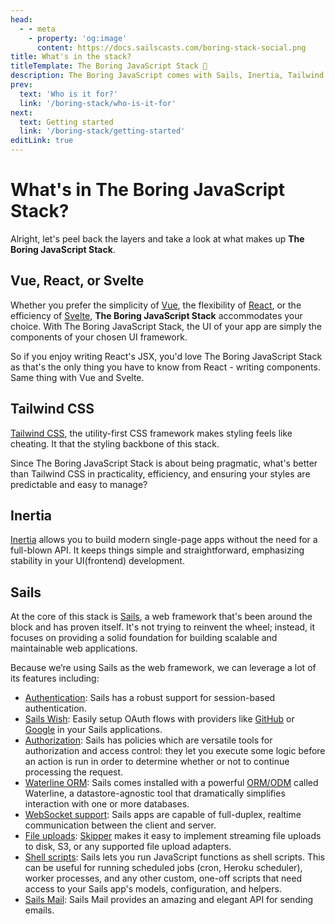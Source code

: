 ```yaml
---
head:
  - - meta
    - property: 'og:image'
      content: https://docs.sailscasts.com/boring-stack-social.png
title: What's in the stack?
titleTemplate: The Boring JavaScript Stack 🥱
description: The Boring JavaScript comes with Sails, Inertia, Tailwind CSS, and Vue, React, or Svelte. It's about proven technologies prioritizing stability and efficiency, letting you focus on solving real web development problems without the noise of constant updates.
prev:
  text: 'Who is it for?'
  link: '/boring-stack/who-is-it-for'
next:
  text: Getting started
  link: '/boring-stack/getting-started'
editLink: true
---
```


# What's in The Boring JavaScript Stack?

Alright, let's peel back the layers and take a look at what makes up **The Boring JavaScript Stack**.

## Vue, React, or Svelte

Whether you prefer the simplicity of [Vue](https://vuejs.org/), the flexibility of [React](https://reactjs.org/), or the efficiency of [Svelte](https://svelte.dev/), **The Boring JavaScript Stack** accommodates your choice. With The Boring JavaScript Stack, the UI of your app are simply the components of your chosen UI framework.

So if you enjoy writing React's JSX, you'd love The Boring JavaScript Stack as that's the only thing you have to know from React - writing components. Same thing with Vue and Svelte.

## Tailwind CSS

[Tailwind CSS](https://tailwindcss.com/), the utility-first CSS framework makes styling feels like cheating. It that the styling backbone of this stack.

Since The Boring JavaScript Stack is about being pragmatic, what's better than Tailwind CSS in practicality, efficiency, and ensuring your styles are predictable and easy to manage?

## Inertia

[Inertia](https://inertiajs.com/) allows you to build modern single-page apps without the need for a full-blown API. It keeps things simple and straightforward, emphasizing stability in your UI(frontend) development.

## Sails

At the core of this stack is [Sails](https://sailsjs.com/), a web framework that's been around the block and has proven itself. It's not trying to reinvent the wheel; instead, it focuses on providing a solid foundation for building scalable and maintainable web applications.

Because we’re using Sails as the web framework, we can leverage a lot of its features including:

- [Authentication](https://sailsjs.com/documentation/concepts/sessions#how-sessions-work-in-sails-advanced-): Sails has a robust support for session-based authentication.
- [Sails Wish](https://docs.sailscasts.com/wish/): Easily setup OAuth flows with providers like [GitHub](https://docs.sailscasts.com/wish/github) or [Google](https://docs.sailscasts.com/wish/google) in your Sails applications.
- [Authorization](https://sailsjs.com/documentation/concepts/policies): Sails has policies which are versatile tools for authorization and access control: they let you execute some logic before an action is run in order to determine whether or not to continue processing the request.
- [Waterline ORM](https://sailsjs.com/documentation/concepts/models-and-orm): Sails comes installed with a powerful [ORM/ODM](http://stackoverflow.com/questions/12261866/what-is-the-difference-between-an-orm-and-an-odm) called Waterline, a datastore-agnostic tool that dramatically simplifies interaction with one or more databases.
- [WebSocket support](https://sailsjs.com/documentation/concepts/realtime): Sails apps are capable of full-duplex, realtime communication between the client and server.
- [File uploads](https://sailsjs.com/documentation/concepts/file-uploads): [Skipper](https://github.com/sailshq/skipper) makes it easy to implement streaming file uploads to disk, S3, or any supported file upload adapters.
- [Shell scripts](https://sailsjs.com/documentation/concepts/shell-scripts): Sails lets you run JavaScript functions as shell scripts. This can be useful for running scheduled jobs (cron, Heroku scheduler), worker processes, and any other custom, one-off scripts that need access to your Sails app's models, configuration, and helpers.
- [Sails Mail](https://docs.sailscasts.com/mail/): Sails Mail provides an amazing and elegant API for sending emails.
